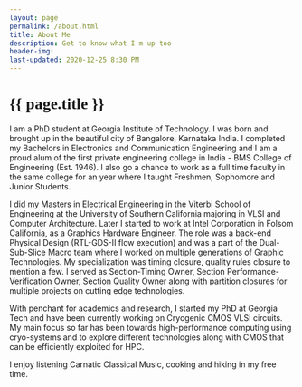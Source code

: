 ```yaml
---
layout: page
permalink: /about.html
title: About Me
description: Get to know what I'm up too
header-img: 
last-updated: 2020-12-25 8:30 PM
---
```


<h1 class="mx-auto" style="font-family:Courgette;">{{ page.title }}</h1>

I am a PhD student at Georgia Institute of Technology. I was born and brought up in the beautiful city of Bangalore, Karnataka India. I completed my Bachelors in Electronics and Communication Engineering and I am a proud alum of the first private engineering college in India - BMS College of Engineering (Est. 1946). I also go a chance to work as a full time faculty in the same college for an year where I taught Freshmen, Sophomore and Junior Students. 

I did my Masters in Electrical Engineering in the Viterbi School of Engineering at the University of Southern California majoring in VLSI and Computer Architecture. Later I started to work at Intel Corporation in Folsom California, as a Graphics Hardware Engineer. The role was a back-end Physical Design (RTL-GDS-II flow execution) and was a part of the Dual-Sub-Slice Macro team where I worked on multiple generations of Graphic Technologies. My specialization was timing closure, quality rules closure to mention a few. I served as Section-Timing Owner, Section Performance-Verification Owner, Section Quality Owner along with partition closures for multiple projects on cutting edge technologies. 

With penchant for academics and research, I started my PhD at Georgia Tech and have been currently working on Cryogenic CMOS VLSI circuits. My main focus so far has been towards high-performance computing using cryo-systems and to explore different technologies along with CMOS that can be efficiently exploited for HPC.  

I enjoy listening Carnatic Classical Music, cooking and hiking in my free time. 
